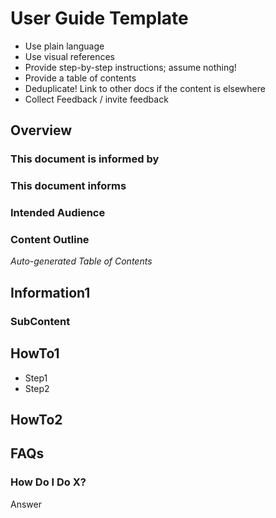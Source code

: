 # User Guide Template

* Use plain language
* Use visual references
* Provide step-by-step instructions; assume nothing!
* Provide a table of contents
* Deduplicate! Link to other docs if the content is elsewhere
* Collect Feedback / invite feedback

## Overview

### This document is informed by

### This document informs

### Intended Audience

### Content Outline

_Auto-generated Table of Contents_

## Information1

### SubContent

## HowTo1

* Step1
* Step2

## HowTo2

## FAQs

### How Do I Do X?

Answer


